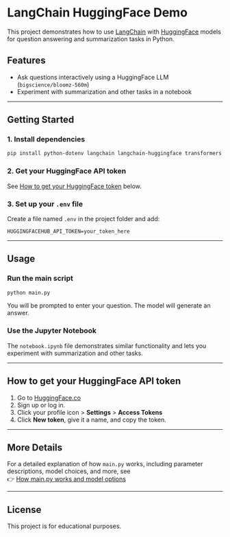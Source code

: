 # LangChain HuggingFace Demo

This project demonstrates how to use [LangChain](https://python.langchain.com/) with [HuggingFace](https://huggingface.co/) models for question answering and summarization tasks in Python.

## Features

- Ask questions interactively using a HuggingFace LLM (`bigscience/bloomz-560m`)
- Experiment with summarization and other tasks in a notebook

---

## Getting Started

### 1. Install dependencies

```sh
pip install python-dotenv langchain langchain-huggingface transformers
```

### 2. Get your HuggingFace API token

See [How to get your HuggingFace token](#how-to-get-your-huggingface-api-token) below.

### 3. Set up your `.env` file

Create a file named `.env` in the project folder and add:

```
HUGGINGFACEHUB_API_TOKEN=your_token_here
```

---

## Usage

### Run the main script

```sh
python main.py
```

You will be prompted to enter your question. The model will generate an answer.

### Use the Jupyter Notebook

The `notebook.ipynb` file demonstrates similar functionality and lets you experiment with summarization and other tasks.

---

## How to get your HuggingFace API token

1. Go to [HuggingFace.co](https://huggingface.co/)
2. Sign up or log in.
3. Click your profile icon > **Settings** > **Access Tokens**
4. Click **New token**, give it a name, and copy the token.

---

## More Details

For a detailed explanation of how `main.py` works, including parameter descriptions, model choices, and more, see  
👉 [How main.py works and model options](README_mainpy.md)

---

## License

This project is for educational purposes.